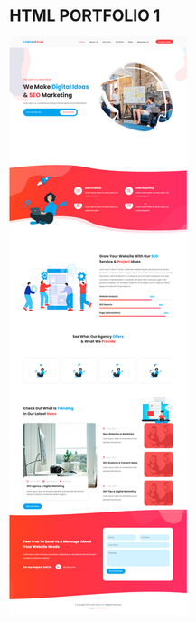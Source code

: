 # HTML PORTFOLIO 1

![demo](https://github.com/AhsanSoomro/html_porto_1/blob/main/Lorem-Ipsum-HTML5-Template.png)
